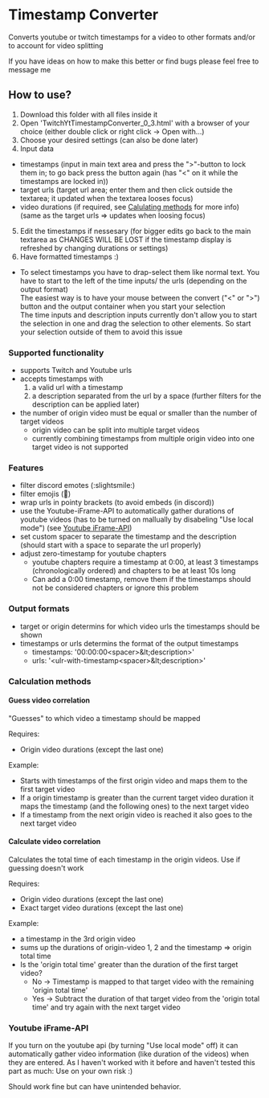 # Timestamp Converter

Converts youtube or twitch timestamps for a video to other formats and/or to account for video splitting

If you have ideas on how to make this better or find bugs please feel free to message me

## How to use?
1. Download this folder with all files inside it
2. Open 'TwitchYtTimestampConverter_0_3.html' with a browser of your choice (either double click or right click -> Open with...)
3. Choose your desired settings (can also be done later)
4. Input data
  - timestamps (input in main text area and press the ">"-button to lock them in; to go back press the button again (has "<" on it while the timestamps are locked in))
  - target urls (target url area; enter them and then click outside the textarea; it updated when the textarea looses focus)
  - video durations (if required, see [Calulating methods](#calculation-methods) for more info) (same as the target urls => updates when loosing focus)
5. Edit the timestamps if nessesary (for bigger edits go back to the main textarea as CHANGES WILL BE LOST if the timestamp display is refreshed by changing durations or settings)
6. Have formatted timestamps :)
  - To select timestamps you have to drap-select them like normal text. You have to start to the left of the time inputs/ the urls (depending on the output format)<br>The easiest way is to have your mouse between the convert ("<" or ">") button and the output container when you start your selection<br>The time inputs and description inputs currently don't allow you to start the selection in one and drag the selection to other elements. So start your selection outside of them to avoid this issue

### Supported functionality
- supports Twitch and Youtube urls
- accepts timestamps with
  1. a valid url with a timestamp
  2. a description separated from the url by a space (further filters for the description can be applied later)
- the number of origin video must be equal or smaller than the number of target videos
  - origin video can be split into multiple target videos
  - currently combining timestamps from multiple origin video into one target video is not supported

### Features
- filter discord emotes (:slightsmile:)
- filter emojis (&#x1F642;)
- wrap urls in pointy brackets (to avoid embeds (in discord))
- use the Youtube-iFrame-API to automatically gather durations of youtube videos (has to be turned on mallually by disabeling "Use local mode") (see [Youtube iFrame-API](#youtube-iframe-api))
- set custom spacer to separate the timestamp and the description (should start with a space to separate the url properly)
- adjust zero-timestamp for youtube chapters
  - youtube chapters require a timestamp at 0:00, at least 3 timestamps (chronologically ordered) and chapters to be at least 10s long
  - Can add a 0:00 timestamp, remove them if the timestamps should not be considered chapters or ignore this problem

### Output formats
- target or origin determins for which video urls the timestamps should be shown
- timestamps or urls determins the format of the output timestamps
    - timestamps: '00:00:00&lt;spacer&gt;\&lt;description&gt;'
    - urls: '&lt;ulr-with-timestamp&lt;spacer&gt;\&lt;description&gt;'

### Calculation methods
#### Guess video correlation
"Guesses" to which video a timestamp should be mapped

Requires:
- Origin video durations (except the last one)

Example:
- Starts with timestamps of the first origin video and maps them to the first target video
- If a origin timestamp is greater than the current target video duration it maps the timestamp (and the following ones) to the next target video
- If a timestamp from the next origin video is reached it also goes to the next target video

#### Calculate video correlation
Calculates the total time of each timestamp in the origin videos. Use if guessing doesn't work

Requires:
- Origin video durations (except the last one)
- Exact target video durations (except the last one)

Example:
- a timestamp in the 3rd origin video
- sums up the durations of origin-video 1, 2 and the timestamp => origin total time
- Is the 'origin total time' greater than the duration of the first target video?
  - No -> Timestamp is mapped to that target video with the remaining 'origin total time'
  - Yes -> Subtract the duration of that target video from the 'origin total time' and try again with the next target video

### Youtube iFrame-API
If you turn on the youtube api (by turning "Use local mode" off) it can automatically gather video information (like duration of the videos) when they are entered.
As I haven't worked with it before and haven't tested this part as much: Use on your own risk :)

Should work fine but can have unintended behavior.
